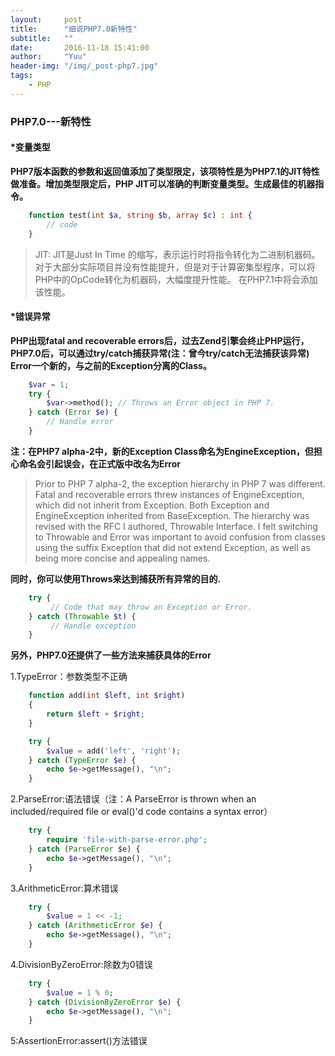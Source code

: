 ```yaml
---
layout:     post
title:      "细说PHP7.0新特性"
subtitle:   ""
date:       2016-11-18 15:41:00
author:     "Yuu"
header-img: "/img/_post-php7.jpg"
tags:
    - PHP
---
```


### PHP7.0---新特性

#### *变量类型
**PHP7版本函数的参数和返回值添加了类型限定，该项特性是为PHP7.1的JIT特性做准备。增加类型限定后，PHP JIT可以准确的判断变量类型。生成最佳的机器指令。**
```php
    function test(int $a, string $b, array $c) : int {
        // code
    }
```
> JIT:  JIT是Just In Time 的缩写，表示运行时将指令转化为二进制机器码。对于大部分实际项目并没有性能提升，但是对于计算密集型程序，可以将PHP中的OpCode转化为机器码，大幅度提升性能。
> 在PHP7.1中将会添加该性能。

#### *错误异常
**PHP出现fatal and recoverable errors后，过去Zend引擎会终止PHP运行，PHP7.0后，可以通过try/catch捕获异常(注：曾今try/catch无法捕获该异常)**
**Error一个新的，与之前的Exception分离的Class。**
```php
    $var = 1;
    try {
        $var->method(); // Throws an Error object in PHP 7.
    } catch (Error $e) {
        // Handle error
    }
```
 **注：在PHP7 alpha-2中，新的Exception Class命名为EngineException，但担心命名会引起误会，在正式版中改名为Error**

> Prior to PHP 7 alpha-2, the exception hierarchy in PHP 7 was different. Fatal and recoverable errors threw instances of EngineException, which did not inherit from Exception. Both Exception and EngineException inherited from BaseException. The hierarchy was revised with the RFC I authored, Throwable Interface. I felt switching to Throwable and Error was important to avoid confusion from classes using the suffix Exception that did not extend Exception, as well as being more concise and appealing names.

**同时，你可以使用Throws来达到捕获所有异常的目的.**
```php
    try {
         // Code that may throw an Exception or Error.
    } catch (Throwable $t) {
         // Handle exception
    }
```

**另外，PHP7.0还提供了一些方法来捕获具体的Error**

1.TypeError：参数类型不正确
```php
    function add(int $left, int $right)
    {
        return $left + $right;
    }

    try {
        $value = add('left', 'right');
    } catch (TypeError $e) {
        echo $e->getMessage(), "\n";
    }
```
2.ParseError:语法错误（注：A ParseError is thrown when an included/required file or eval()'d code contains a syntax error）
```php
    try {
        require 'file-with-parse-error.php';
    } catch (ParseError $e) {
        echo $e->getMessage(), "\n";
    }
```
3.ArithmeticError:算术错误
```php
    try {
        $value = 1 << -1;
    } catch (ArithmeticError $e) {
        echo $e->getMessage(), "\n";
    }
```
4.DivisionByZeroError:除数为0错误
```php
    try {
        $value = 1 % 0;
    } catch (DivisionByZeroError $e) {
        echo $e->getMessage(), "\n";
    }
```
5:AssertionError:assert()方法错误







